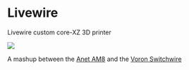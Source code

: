 # Livewire
Livewire custom core-XZ 3D printer

![](https://github.com/user-attachments/assets/18a954fc-b0c9-4e9b-9d7d-f05c9b3b89ee)

A mashup between the [Anet AM8](https://www.thingiverse.com/thing:2263216) and the [Voron Switchwire](https://github.com/VoronDesign/Voron-Switchwire)
